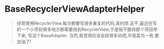 # BaseRecyclerViewAdapterHelper

> 经常使用RecyclerView,每次都要写很多重复的代码,真的烦.这不,最近在写的一个小项目很多地方都需要用到RecyclerView,于是我干脆将那个项目停下来,
写这个BaseAdapter.
当然,我觉得应该会踩很多坑吧,毕竟菜鸟一枚.要加油了!
